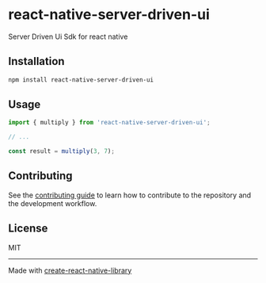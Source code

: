 # react-native-server-driven-ui

Server Driven Ui Sdk for react native

## Installation

```sh
npm install react-native-server-driven-ui
```

## Usage


```js
import { multiply } from 'react-native-server-driven-ui';

// ...

const result = multiply(3, 7);
```


## Contributing

See the [contributing guide](CONTRIBUTING.md) to learn how to contribute to the repository and the development workflow.

## License

MIT

---

Made with [create-react-native-library](https://github.com/callstack/react-native-builder-bob)
